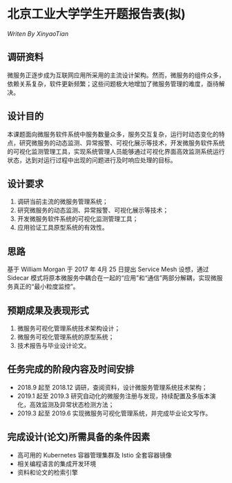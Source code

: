 # 北京工业大学学生开题报告表(拟)
_Writen By XinyaoTian_
&nbsp;

## 调研资料

微服务正逐步成为互联网应用所采用的主流设计架构。然而，微服务的组件众多，依赖关系复杂，软件更新频繁；这些问题极大地增加了微服务管理的难度，亟待解决。
&nbsp;

## 设计目的

本课题面向微服务软件系统中服务数量众多，服务交互复杂，运行时动态变化的特点，研究微服务的动态监测、异常报警、可视化展示等技术，开发微服务软件系统的可视化监测管理工具，实现系统管理人员能够通过可视化界面高效监测系统运行状态，达到对运行过程中出现的问题进行及时响应处理的目标。 
&nbsp;

## 设计要求

1. 调研当前主流的微服务管理系统； 
2. 研究微服务的动态监测、异常报警、可视化展示等技术； 
3. 开发微服务软件系统的可视化监测管理工具； 
4. 应用验证工具原型系统的有效性。 
&nbsp;

## 思路

基于 William Morgan 于 2017 年 4月 25 日提出 Service Mesh 设想，通过 Sidecar 模式将原本微服务中耦合在一起的“应用”和“通信”两部分解耦，实现微服务真正的“最小粒度监控”。
&nbsp;

## 预期成果及表现形式

1. 微服务可视化管理系统技术架构设计；
2. 微服务可视化管理系统的原型系统；
3. 技术报告与毕业设计论文。
&nbsp;

## 任务完成的阶段内容及时间安排

- 2018.9 起至 2018.12 调研，查阅资料，设计微服务管理系统技术架构；
- 2019.1 起至 2019.3  研究自动化的微服务注册与发现，持续配置及多版本演化，高效监测及异常状态检测方法； 
- 2019.3 起至 2019.6 实现微服务可视化管理系统，并完成毕业论文写作。

## 完成设计(论文)所需具备的条件因素
- 高可用的 Kubernetes 容器管理集群及 Istio 全套容器镜像
- 相关编程语言的集成开发环境
- 资料和论文的检索引擎
